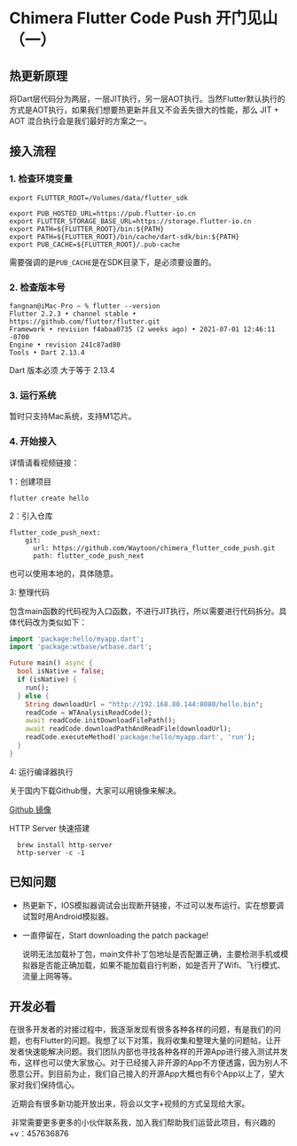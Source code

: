 # Chimera Flutter Code Push 开门见山（一）
## 热更新原理

​       将Dart层代码分为两层，一层JIT执行，另一层AOT执行。当然Flutter默认执行的方式是AOT执行，如果我们想要热更新并且又不会丢失很大的性能，那么 JIT + AOT 混合执行会是我们最好的方案之一。

## 接入流程

### 1. 检查环境变量

 ```shell
export FLUTTER_ROOT=/Volumes/data/flutter_sdk

export PUB_HOSTED_URL=https://pub.flutter-io.cn
export FLUTTER_STORAGE_BASE_URL=https://storage.flutter-io.cn
export PATH=${FLUTTER_ROOT}/bin:${PATH}
export PATH=${FLUTTER_ROOT}/bin/cache/dart-sdk/bin:${PATH}
export PUB_CACHE=${FLUTTER_ROOT}/.pub-cache
 ```

需要强调的是`PUB_CACHE`是在SDK目录下，是必须要设置的。

### 2. 检查版本号

```shell
fangnan@iMac-Pro ~ % flutter --version
Flutter 2.2.3 • channel stable • https://github.com/flutter/flutter.git
Framework • revision f4abaa0735 (2 weeks ago) • 2021-07-01 12:46:11 -0700
Engine • revision 241c87ad80
Tools • Dart 2.13.4
```

Dart 版本必须 大于等于 2.13.4

### 3. 运行系统

暂时只支持Mac系统，支持M1芯片。

### 4. 开始接入

详情请看视频链接：

1：创建项目

```shell
flutter create hello
```

2：引入仓库

```shell
flutter_code_push_next:
    git:
      url: https://github.com/Waytoon/chimera_flutter_code_push.git
      path: flutter_code_push_next
```

也可以使用本地的，具体随意。

3: 整理代码

包含main函数的代码视为入口函数，不进行JIT执行，所以需要进行代码拆分。具体代码改为类似如下：

```dart
import 'package:hello/myapp.dart';
import 'package:wtbase/wtbase.dart';

Future main() async {
  bool isNative = false;
  if (isNative) {
    run();
  } else {
    String downloadUrl = "http://192.168.80.144:8080/hello.bin";
    readCode = WTAnalysisReadCode();
    await readCode.initDownloadFilePath();
    await readCode.downloadPathAndReadFile(downloadUrl);
    readCode.executeMethod('package:hello/myapp.dart', 'run');
  }
}
```

4: 运行编译器执行



关于国内下载Github慢，大家可以用镜像来解决。

[Github 镜像](https://blog.csdn.net/hajungong007/article/details/109790370?ops_request_misc=%257B%2522request%255Fid%2522%253A%2522161465918516780262599127%2522%252C%2522scm%2522%253A%252220140713.130102334..%2522%257D&request_id=161465918516780262599127&biz_id=0&utm_medium=distribute.pc_search_result.none-task-blog-2~all~sobaiduend~default-2-109790370.first_rank_v2_pc_rank_v29&utm_term=%E5%9B%BD%E5%86%85+GitHub)



HTTP Server 快速搭建

```shell
  brew install http-server
  http-server -c -1
```



## 已知问题

- 热更新下，IOS模拟器调试会出现断开链接，不过可以发布运行。实在想要调试暂时用Android模拟器。

- 一直停留在，Start downloading the patch package!

  说明无法加载补丁包，main文件补丁包地址是否配置正确，主要检测手机或模拟器是否能正确加载，如果不能加载自行判断，如是否开了Wifi、飞行模式、流量上网等等。

  

## 开发必看

​        在很多开发者的对接过程中，我逐渐发现有很多各种各样的问题，有是我们的问题，也有Flutter的问题。我想了以下对策，我将收集和整理大量的问题帖，让开发者快速能解决问题。我们团队内部也寻找各种各样的开源App进行接入测试并发布，这样也可以使大家放心。对于已经接入非开源的App不方便透露，因为别人不愿意公开。到目前为止，我们自己接入的开源App大概也有6个App以上了，望大家对我们保持信心。

​		近期会有很多新功能开放出来，将会以文字+视频的方式呈现给大家。

​        非常需要更多更多的小伙伴联系我，加入我们帮助我们运营此项目，有兴趣的 +v：457636876

